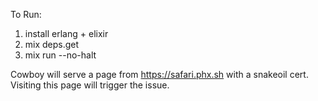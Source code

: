 To Run:

1. install erlang + elixir
2. mix deps.get
3. mix run --no-halt

Cowboy will serve a page from https://safari.phx.sh with a snakeoil cert. Visiting this page will trigger the issue.
